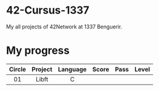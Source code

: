 # 42-Cursus-1337
My all projects of 42Network at 1337 Benguerir.

# My progress
|Circle | Project | Language | Score | Pass | Level |
|:-----:|:-------:|:--------:|:-----:|:----:|:-----:|
|01| Libft| C |
